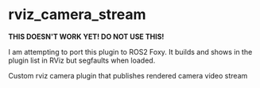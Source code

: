 # rviz_camera_stream

**THIS DOESN'T WORK YET! DO NOT USE THIS!**

I am attempting to port this plugin to ROS2 Foxy.
It builds and shows in the plugin list in RViz but segfaults when loaded.

Custom rviz camera plugin that publishes rendered camera video stream